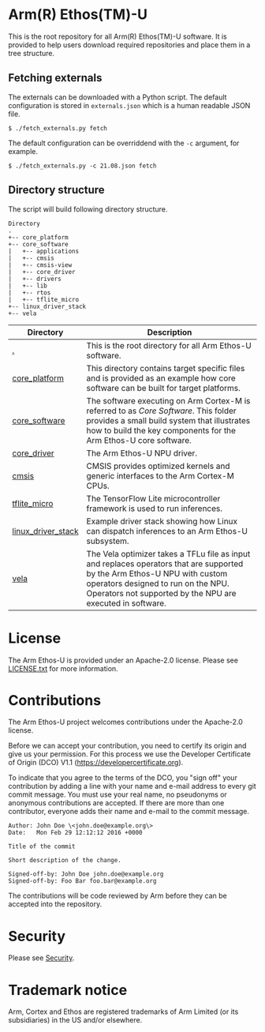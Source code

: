 # Arm(R) Ethos(TM)-U

This is the root repository for all Arm(R) Ethos(TM)-U software. It is provided
to help users download required repositories and place them in a tree structure.

## Fetching externals

The externals can be downloaded with a Python script. The default configuration
is stored in `externals.json` which is a human readable JSON file.

```
$ ./fetch_externals.py fetch
```

The default configuration can be overriddend with the `-c` argument, for
example.

```
$ ./fetch_externals.py -c 21.08.json fetch
```

## Directory structure

The script will build following directory structure.

```
Directory
.
+-- core_platform
+-- core_software
|   +-- applications
|   +-- cmsis
|   +-- cmsis-view
|   +-- core_driver
|   +-- drivers
|   +-- lib
|   +-- rtos
|   +-- tflite_micro
+-- linux_driver_stack
+-- vela
```

| Directory | Description |
--- | ---
| [.](https://git.mlplatform.org/ml/ethos-u/ethos-u.git) | This is the root directory for all Arm Ethos-U software. |
| [core_platform](https://git.mlplatform.org/ml/ethos-u/ethos-u-core-platform.git) | This directory contains target specific files and is provided as an example how core software can be built for target platforms. |
| [core_software](https://git.mlplatform.org/ml/ethos-u/ethos-u-core-software.git) | The software executing on Arm Cortex-M is referred to as _Core Software_. This folder provides a small build system that illustrates how to build the key components for the Arm Ethos-U core software. |
| [core_driver](https://git.mlplatform.org/ml/ethos-u/ethos-u-core-driver.git) | The Arm Ethos-U NPU driver. |
| [cmsis](https://github.com/ARM-software/CMSIS_5) | CMSIS provides optimized kernels and generic interfaces to the Arm Cortex-M CPUs. |
| [tflite_micro](https://github.com/tensorflow/tflite-micro) | The TensorFlow Lite microcontroller framework is used to run inferences. |
| [linux_driver_stack](https://git.mlplatform.org/ml/ethos-u/ethos-u-linux-driver-stack.git) | Example driver stack showing how Linux can dispatch inferences to an Arm Ethos-U subsystem. |
| [vela](https://git.mlplatform.org/ml/ethos-u/ethos-u-vela.git) | The Vela optimizer takes a TFLu file as input and replaces operators that are supported by the Arm Ethos-U NPU with custom operators designed to run on the NPU. Operators not supported by the NPU are executed in software. |

# License

The Arm Ethos-U is provided under an Apache-2.0 license. Please see
[LICENSE.txt](LICENSE.txt) for more information.

# Contributions

The Arm Ethos-U project welcomes contributions under the Apache-2.0 license.

Before we can accept your contribution, you need to certify its origin and give
us your permission. For this process we use the Developer Certificate of Origin
(DCO) V1.1 (https://developercertificate.org).

To indicate that you agree to the terms of the DCO, you "sign off" your
contribution by adding a line with your name and e-mail address to every git
commit message. You must use your real name, no pseudonyms or anonymous
contributions are accepted. If there are more than one contributor, everyone
adds their name and e-mail to the commit message.

```
Author: John Doe \<john.doe@example.org\>
Date:   Mon Feb 29 12:12:12 2016 +0000

Title of the commit

Short description of the change.
   
Signed-off-by: John Doe john.doe@example.org
Signed-off-by: Foo Bar foo.bar@example.org
```

The contributions will be code reviewed by Arm before they can be accepted into
the repository.

# Security

Please see [Security](SECURITY.md).

# Trademark notice

Arm, Cortex and Ethos are registered trademarks of Arm Limited (or its
subsidiaries) in the US and/or elsewhere.
